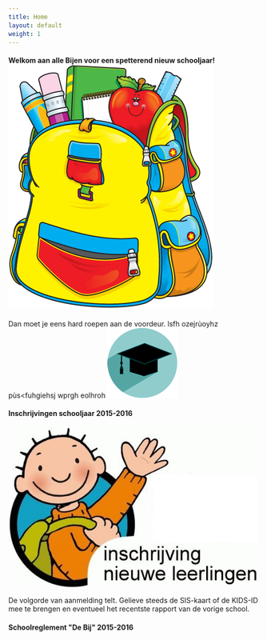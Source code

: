 ```yaml
---
title: Home
layout: default
weight: 1
---
```


#### Welkom aan alle Bijen voor een spetterend nieuw schooljaar!  ![boekentas](/assets/images/boekentas.jpg)
 
 
 Dan moet je eens hard roepen aan de voordeur. lsfh ozejrùoyhz pùs<fuhgiehsj wprgh eolhroh  ![test](/assets/images/1.png)
 
#### Inschrijvingen schooljaar 2015-2016

![Inschrijvingen](/assets/images/inschrijvingen.jpg)
 
De volgorde van aanmelding telt. Gelieve steeds de SIS-kaart of de KIDS-ID mee te brengen en eventueel het recentste rapport van de vorige school.

#### Schoolreglement "De Bij" 2015-2016